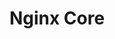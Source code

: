 ---
title: "Nginx Core"
name: "F5 NGINX Core"
link: https://www.credly.com/badges/505b0cd7-bc77-4fb6-b9d3-653e804abbc0/public_url
image: /images/certIcons/cert_nginx_core.png
order: 5
---